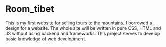# Room_tibet
This is my first website for selling tours to the mountains. I borrowed a design for a website. The whole site will be written in pure CSS, HTML and JS without using backend and frameworks. This project serves to develop basic knowledge of web development.
